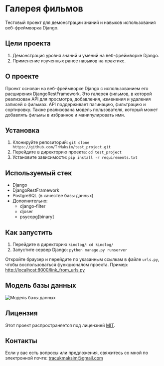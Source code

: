 # Галерея фильмов

Тестовый проект для демонстрации знаний и навыков использования веб-фреймворка Django.

## Цели проекта

1. Демонстрация уровня знаний и умений на веб-фреймворке Django.
2. Применение изученных ранее навыков на практике.

## О проекте

Проект основан на веб-фреймворке Django с использованием его расширения DjangoRestFramework. Это галерея фильмов, в которой реализован API для просмотра, добавления, изменения и удаления записей о фильмах. API поддерживает пагинацию, фильтрацию и сортировку. Также реализована модель пользователя, который может добавлять фильмы в избранное и манипулировать ими.

## Установка

1. Клонируйте репозиторий: `git clone https://github.com/TrMaksim/test_project.git`
2. Перейдите в директорию проекта: `cd test_project`
3. Установите зависимости: `pip install -r requirements.txt`

## Используемый стек

- Django
- DjangoRestFramework
- PostgreSQL (в качестве базы данных)
- Дополнительно:
  - django-filter
  - djoser
  - psycopg[binary]

## Как запустить

1. Перейдите в директорию `kinolog/`: `cd kinolog/`
2. Запустите сервер Django: `python manage.py runserver`

Откройте браузер и перейдите по указанным ссылкам в файле `urls.py`, чтобы воспользоваться функционалом проекта. Пример: [http://localhost:8000/link_from_urls.py](http://localhost:8000/link_from_urls.py)

## Модель базы данных

![Модель базы данных](https://github.com/TrMaksim/test_project/assets/127137829/ca838f94-ddc3-4520-ab4d-ce7490ec19b1)



## Лицензия

Этот проект распространяется под лицензией [MIT]([[ссылка-на-лицензию](https://opensource.org/licenses/MIT)](https://opensource.org/license/mit/)).

## Контакты

Если у вас есть вопросы или предложения, свяжитесь со мной по электронной почте: tracukmaksim@gmail.com
